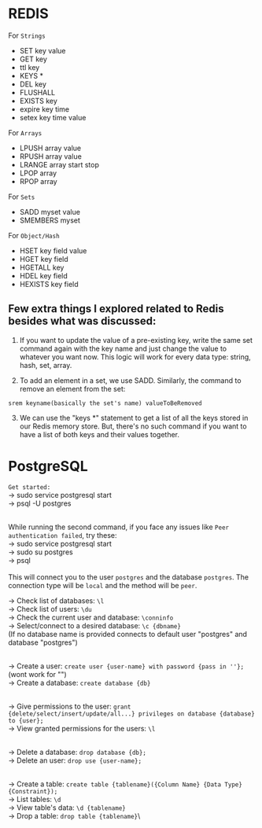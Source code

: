# REDIS

For `Strings`

- SET key value
- GET key
- ttl key
- KEYS \*
- DEL key
- FLUSHALL
- EXISTS key
- expire key time
- setex key time value

For `Arrays`

- LPUSH array value
- RPUSH array value
- LRANGE array start stop
- LPOP array
- RPOP array

For `Sets`

- SADD myset value
- SMEMBERS myset

For `Object/Hash`

- HSET key field value
- HGET key field
- HGETALL key
- HDEL key field
- HEXISTS key field

## Few extra things I explored related to Redis besides what was discussed:

1.  If you want to update the value of a pre-existing key, write the same set command again with the key name and just change the value to whatever you want now. This logic will work for every data type: string, hash, set, array.

2.  To add an element in a set, we use SADD. Similarly, the command to remove an element from the set:

`srem keyname(basically the set's name) valueToBeRemoved`

3. We can use the "keys \*" statement to get a list of all the keys stored in our Redis memory store. But, there's no such command if you want to have a list of both keys and their values together.

# PostgreSQL

`Get started:`\
-> sudo service postgresql start\
-> psql -U postgres<br><br>

While running the second command, if you face any issues like ``Peer authentication failed``, try these:\
-> sudo service postgresql start\
-> sudo su postgres\
-> psql<br><br>
This will connect you to the user ``postgres`` and the database ``postgres``. The connection type will be ``local`` and the method will be ``peer``.

-> Check list of databases: `\l`\
-> Check list of users: `\du`\
-> Check the current user and database: `\conninfo`\
-> Select/connect to a desired database: `\c {dbname}`\
(If no database name is provided connects to default user "postgres" and database "postgres")<br><br>

-> Create a user: `create user {user-name} with password {pass in ''};`\
(wont work for "")\
-> Create a database: `create database {db}`<br><br>

-> Give permissions to the user: `grant {delete/select/insert/update/all...} privileges on database {database} to {user};`\
-> View granted permissions for the users: `\l`<br><br>

-> Delete a database: `drop database {db};`\
-> Delete an user: `drop use {user-name};`<br><br>

-> Create a table: `create table {tablename}({Column Name} {Data Type} {Constraint});`\
-> List tables: `\d`\
-> View table's data: `\d {tablename}`\
-> Drop a table: `drop table {tablename}`\
